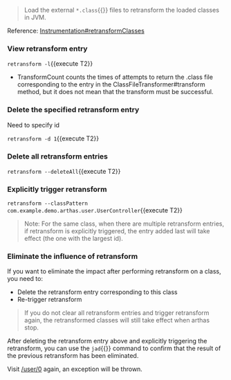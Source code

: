 > Load the external `*.class`{{}} files to retransform the loaded classes in JVM.

Reference: [Instrumentation#retransformClasses](https://docs.oracle.com/javase/8/docs/api/java/lang/instrument/Instrumentation.html#retransformClasses-java.lang.Class...-)

### View retransform entry

`retransform -l`{{execute T2}}

- TransformCount counts the times of attempts to return the .class file corresponding to the entry in the ClassFileTransformer#transform method, but it does not mean that the transform must be successful.

### Delete the specified retransform entry

Need to specify id

`retransform -d 1`{{execute T2}}

### Delete all retransform entries

`retransform --deleteAll`{{execute T2}}

### Explicitly trigger retransform

`retransform --classPattern com.example.demo.arthas.user.UserController`{{execute T2}}

> Note: For the same class, when there are multiple retransform entries, if retransform is explicitly triggered, the entry added last will take effect (the one with the largest id).

### Eliminate the influence of retransform

If you want to eliminate the impact after performing retransform on a class, you need to:

- Delete the retransform entry corresponding to this class
- Re-trigger retransform

> If you do not clear all retransform entries and trigger retransform again, the retransformed classes will still take effect when arthas stop.

After deleting the retransform entry above and explicitly triggering the retransform, you can use the `jad`{{}} command to confirm that the result of the previous retransform has been eliminated.

Visit [/user/0]({{TRAFFIC_HOST1_80}}/user/0) again, an exception will be thrown.
